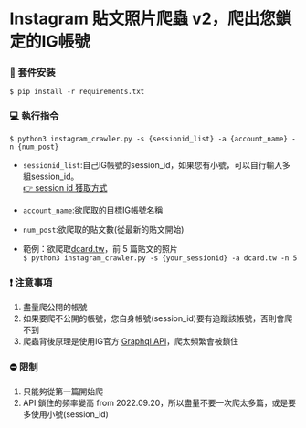 # Instagram 貼文照片爬蟲 v2，爬出您鎖定的IG帳號

### 🧰 套件安裝
```ShellSession
$ pip install -r requirements.txt
```

### 💻 執行指令
```ShellSession
$ python3 instagram_crawler.py -s {sessionid_list} -a {account_name} -n {num_post}
```

* `sessionid_list`:自己IG帳號的session_id，如果您有小號，可以自行輸入多組session_id。<br> 
[👉 session id 獲取方式](https://pcchencode.medium.com/how-to-get-your-instagram-session-id-4877152a17ec)

* `account_name`:欲爬取的目標IG帳號名稱

* `num_post`:欲爬取的貼文數(從最新的貼文開始)

* 範例：欲爬取[dcard.tw](https://www.instagram.com/dcard.tw/?hl=en)，前 5 篇貼文的照片<br>
`$ python3 instagram_crawler.py -s {your_sessionid} -a dcard.tw -n 5`


### ❗️ 注意事項
1. 盡量爬公開的帳號
2. 如果要爬不公開的帳號，您自身帳號(session_id)要有追蹤該帳號，否則會爬不到
3. 爬蟲背後原理是使用IG官方 [Graphql API](https://developers.facebook.com/docs/instagram-api/)，爬太頻繁會被鎖住


### ⛔️ 限制
1. 只能夠從第一篇開始爬
2. API 鎖住的頻率變高 from 2022.09.20，所以盡量不要一次爬太多篇，或是要多使用小號(session_id)
